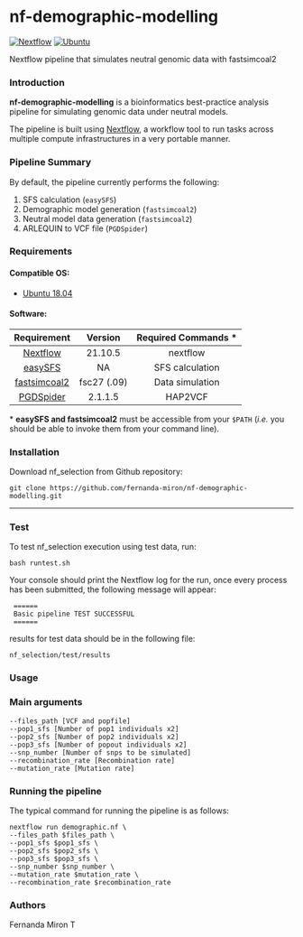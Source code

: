 
# **nf-demographic-modelling**

[![Nextflow](https://img.shields.io/badge/nextflow-%E2%89%A521.10.5-green.svg)](https://www.nextflow.io/)
[![Ubuntu](https://img.shields.io/badge/ubuntu-%E2%89%A518.04-orange.svg)](https://ubuntu.com/download)

Nextflow pipeline that simulates neutral genomic data with fastsimcoal2

### **Introduction**

**nf-demographic-modelling** is a bioinformatics best-practice analysis pipeline for simulating
genomic data under neutral models. 

The pipeline is built using [Nextflow](https://www.nextflow.io), a workflow tool to run tasks across multiple compute infrastructures in a very portable manner.

### **Pipeline Summary**

By default, the pipeline currently performs the following:

1. SFS calculation (`easySFS`)
2. Demographic model generation (`fastsimcoal2`)
3. Neutral model data generation (`fastsimcoal2`)
4. ARLEQUIN to VCF file (`PGDSpider`)

### **Requirements**


#### Compatible OS:

-   [Ubuntu 18.04 ](http://releases.ubuntu.com/18.04/)

#### Software:

|                    Requirement                     |          Version           |  Required Commands \*  |
|:--------------------------------------------------:|:--------------------------:|:----------------------:|
|        [Nextflow](https://www.nextflow.io/)        |          21.10.5           |        nextflow        |
| [easySFS](https://github.com/isaacovercast/easySFS)       |          NA          | SFS calculation   |
| [fastsimcoal2](http://cmpg.unibe.ch/software/fastsimcoal27/)       |          fsc27 (.09)           | Data simulation  |
|          [PGDSpider](http://www.cmpg.unibe.ch/software/PGDSpider/)           |           2.1.1.5            | HAP2VCF  |



\* **easySFS and fastsimcoal2** must be accessible from your `$PATH` (*i.e.* you
should be able to invoke them from your command line).

### **Installation**

Download nf_selection from Github repository:

    git clone https://github.com/fernanda-miron/nf-demographic-modelling.git

------------------------------------------------------------------------

### **Test**

To test nf_selection execution using test data, run:

    bash runtest.sh

Your console should print the Nextflow log for the run, once every
process has been submitted, the following message will appear:

     ======
     Basic pipeline TEST SUCCESSFUL
     ======

results for test data should be in the following file:

    nf_selection/test/results
    
### **Usage**

### **Main arguments**

    --files_path [VCF and popfile]
    --pop1_sfs [Number of pop1 individuals x2]
    --pop2_sfs [Number of pop2 individuals x2]
    --pop3_sfs [Number of popout individuals x2]
    --snp_number [Number of snps to be simulated]
    --recombination_rate [Recombination rate]
    --mutation_rate [Mutation rate]
    
### **Running the pipeline**
The typical command for running the pipeline is as follows:

    nextflow run demographic.nf \
	--files_path $files_path \
	--pop1_sfs $pop1_sfs \
	--pop2_sfs $pop2_sfs \
	--pop3_sfs $pop3_sfs \
	--snp_number $snp_number \
	--mutation_rate $mutation_rate \
	--recombination_rate $recombination_rate

### **Authors**

Fernanda Miron T